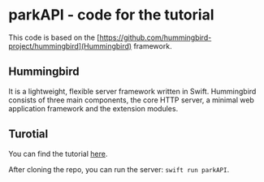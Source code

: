 # parkAPI - code for the tutorial
This code is based on the [https://github.com/hummingbird-project/hummingbird](Hummingbird) framework.

## Hummingbird
It is a lightweight, flexible server framework written in Swift. Hummingbird consists of three main components, the core HTTP server, a minimal web application framework and the extension modules.

## Turotial
You can find the tutorial [here](https://kicsipixel.github.io/posts/2023/2023-06-02-hummingbird/).

After cloning the repo, you can run the server: ```swift run parkAPI```.
